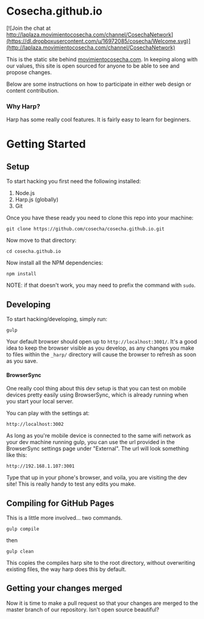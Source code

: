# Cosecha.github.io

[![Join the chat at http://laplaza.movimientocosecha.com/channel/CosechaNetwork](https://dl.dropboxusercontent.com/u/16972085/cosecha/Welcome.svg)](http://laplaza.movimientocosecha.com/channel/CosechaNetwork)

This is the static site behind [movimientocosecha.com](http://movimientocosecha.com). In keeping along with our values, this site is open sourced for anyone to be able to see and propose changes.

Below are some instructions on how to participate in either web design or content contribution.

### Why Harp?

Harp has some really cool features. It is fairly easy to learn for beginners.

# Getting Started
## Setup

To start hacking you first need the following installed:

1. Node.js
2. Harp.js (globally)
3. Git

Once you have these ready you need to clone this repo into your machine:

```
git clone https://github.com/cosecha/cosecha.github.io.git
```

Now move to that directory:

```
cd cosecha.github.io
```

Now install all the NPM dependencies:

```
npm install
```
NOTE: if that doesn't work, you may need to prefix the command with `sudo`.

## Developing

To start hacking/developing, simply run:

```
gulp
```
Your default browser should open up to `http://localhost:3001/`. It's a good idea to keep the browser visible as you develop, as any changes you make to files within the `_harp/` directory will cause the browser to refresh as soon as you save.

#### BrowserSync

One really cool thing about this dev setup is that you can test on mobile devices pretty easily using BrowserSync, which is already running when you start your local server.

You can play with the settings at:

```
http://localhost:3002
```

As long as you're mobile device is connected to the same wifi network as your dev machine running gulp, you can use the url provided in the BrowserSync settings page under "External". The url will look something like this:

```
http://192.168.1.107:3001
```
Type that up in your phone's browser, and voila, you are visiting the dev site! This is really handy to test any edits you make.

## Compiling for GitHub Pages

This is a little more involved... two commands.

```
gulp compile
```
then
```
gulp clean
```
This copies the compiles harp site to the root directory, without overwriting existing files, the way harp does this by default.

## Getting your changes merged

Now it is time to make a pull request so that your changes are merged to the master branch of our repository. Isn't open source beautiful?
